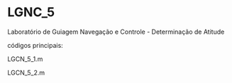 # LGNC_5
Laboratório de Guiagem Navegação e Controle - Determinação de Atitude

códigos principais:

LGCN_5_1.m

LGCN_5_2.m
